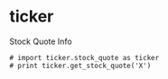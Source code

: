 # ticker
Stock Quote Info

``` # Usage
# import ticker.stock_quote as ticker
# print ticker.get_stock_quote('X')
```
